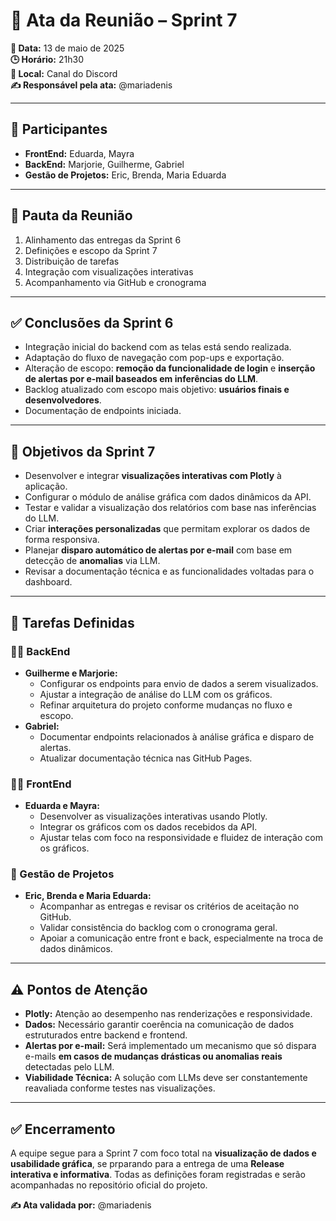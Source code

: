 # 📄 Ata da Reunião – Sprint 7

**📅 Data:** 13 de maio de 2025  
**🕒 Horário:** 21h30  
**📍 Local:** Canal do Discord  
**✍️ Responsável pela ata:** @mariadenis

---

## 👥 Participantes

- **FrontEnd:** Eduarda, Mayra  
- **BackEnd:** Marjorie, Guilherme, Gabriel  
- **Gestão de Projetos:** Eric, Brenda, Maria Eduarda

---

## 📌 Pauta da Reunião

1. Alinhamento das entregas da Sprint 6  
2. Definições e escopo da Sprint 7  
3. Distribuição de tarefas  
4. Integração com visualizações interativas  
5. Acompanhamento via GitHub e cronograma  

---

## ✅ Conclusões da Sprint 6

- Integração inicial do backend com as telas está sendo realizada.  
- Adaptação do fluxo de navegação com pop-ups e exportação.  
- Alteração de escopo: **remoção da funcionalidade de login** e **inserção de alertas por e-mail baseados em inferências do LLM**.  
- Backlog atualizado com escopo mais objetivo: **usuários finais e desenvolvedores**.  
- Documentação de endpoints iniciada.

---

## 🎯 Objetivos da Sprint 7

- Desenvolver e integrar **visualizações interativas com Plotly** à aplicação.
- Configurar o módulo de análise gráfica com dados dinâmicos da API.
- Testar e validar a visualização dos relatórios com base nas inferências do LLM.
- Criar **interações personalizadas** que permitam explorar os dados de forma responsiva.
- Planejar **disparo automático de alertas por e-mail** com base em detecção de **anomalias** via LLM.
- Revisar a documentação técnica e as funcionalidades voltadas para o dashboard.

---

## 🔧 Tarefas Definidas

### 👨‍💻 BackEnd
- **Guilherme e Marjorie:**  
  - Configurar os endpoints para envio de dados a serem visualizados.  
  - Ajustar a integração de análise do LLM com os gráficos.  
  - Refinar arquitetura do projeto conforme mudanças no fluxo e escopo.  
- **Gabriel:**  
  - Documentar endpoints relacionados à análise gráfica e disparo de alertas.  
  - Atualizar documentação técnica nas GitHub Pages.

### 👩‍🎨 FrontEnd
- **Eduarda e Mayra:**  
  - Desenvolver as visualizações interativas usando Plotly.  
  - Integrar os gráficos com os dados recebidos da API.  
  - Ajustar telas com foco na responsividade e fluidez de interação com os gráficos.  

### 🧠 Gestão de Projetos
- **Eric, Brenda e Maria Eduarda:**  
  - Acompanhar as entregas e revisar os critérios de aceitação no GitHub.  
  - Validar consistência do backlog com o cronograma geral.  
  - Apoiar a comunicação entre front e back, especialmente na troca de dados dinâmicos.

---

## ⚠️ Pontos de Atenção

- **Plotly:** Atenção ao desempenho nas renderizações e responsividade.  
- **Dados:** Necessário garantir coerência na comunicação de dados estruturados entre backend e frontend.  
- **Alertas por e-mail:** Será implementado um mecanismo que só dispara e-mails **em casos de mudanças drásticas ou anomalias reais** detectadas pelo LLM.  
- **Viabilidade Técnica:** A solução com LLMs deve ser constantemente reavaliada conforme testes nas visualizações.  

---

## ✅ Encerramento

A equipe segue para a Sprint 7 com foco total na **visualização de dados e usabilidade gráfica**, se prparando para a entrega de uma **Release interativa e informativa**. Todas as definições foram registradas e serão acompanhadas no repositório oficial do projeto.

**✍️ Ata validada por:** @mariadenis  

